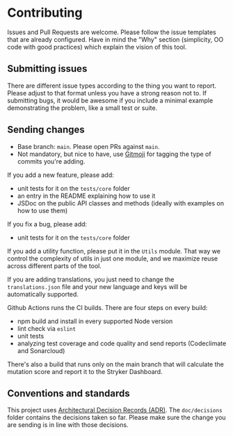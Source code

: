 # Contributing

Issues and Pull Requests are welcome. Please follow the issue templates that are already configured. Have in mind the
"Why" section (simplicity, OO code with good practices) which explain the vision of this tool.

## Submitting issues

There are different issue types according to the thing you want to report. Please adjust to that format
unless you have a strong reason not to. If submitting bugs, it would be awesome if you include a minimal example
demonstrating the problem, like a small test or suite.

## Sending changes

* Base branch: `main`. Please open PRs against `main`.
* Not mandatory, but nice to have, use [Gitmoji](https://gitmoji.carloscuesta.me) for tagging the type of commits 
you're adding.

If you add a new feature, please add:
* unit tests for it on the `tests/core` folder
* an entry in the README explaining how to use it
* JSDoc on the public API classes and methods (ideally with examples on how to use them)

If you fix a bug, please add:
* unit tests for it on the `tests/core` folder

If you add a utility function, please put it in the `Utils` module. That way we control the complexity
of utils in just one module, and we maximize reuse across different parts of the tool.

If you are adding translations, you just need to change the `translations.json` file and your new language
and keys will be automatically supported.

Github Actions runs the CI builds. There are four steps on every build:

* npm build and install in every supported Node version
* lint check via `eslint`
* unit tests
* analyzing test coverage and code quality and send reports (Codeclimate and Sonarcloud)

There's also a build that runs only on the main branch that will calculate the mutation score and report it to the
Stryker Dashboard.

## Conventions and standards

This project uses [Architectural Decision Records (ADR)](https://adr.github.io/). The `doc/decisions` folder
contains the decisions taken so far. Please make sure the change you are sending is in line with those decisions.
